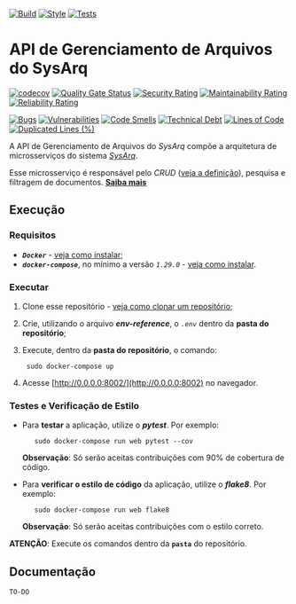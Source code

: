 [![Build](https://github.com/fga-eps-mds/2021.1-PC-GO1-Archives/workflows/Compilação/badge.svg)](https://github.com/fga-eps-mds/2021.1-PC-GO1-Archives/actions/workflows/build.yml)
[![Style](https://github.com/fga-eps-mds/2021.1-PC-GO1-Archives/workflows/Estilo/badge.svg)](https://github.com/fga-eps-mds/2021.1-PC-GO1-Archives/actions/workflows/style.yml)
[![Tests](https://github.com/fga-eps-mds/2021.1-PC-GO1-Archives/workflows/Testes/badge.svg)](https://github.com/fga-eps-mds/2021.1-PC-GO1-Archives/actions/workflows/test.yml)

# API de Gerenciamento de Arquivos do SysArq

[![codecov](https://codecov.io/gh/fga-eps-mds/2021.1-PC-GO1-Archives/branch/main/graph/badge.svg?token=CY2SSE56VM)](https://codecov.io/gh/fga-eps-mds/2021.1-PC-GO1-Archives)
[![Quality Gate Status](https://sonarcloud.io/api/project_badges/measure?project=fga-eps-mds_2021.1-PC-GO1-Archives&metric=alert_status)](https://sonarcloud.io/dashboard?id=fga-eps-mds_2021.1-PC-GO1-Archives)
[![Security Rating](https://sonarcloud.io/api/project_badges/measure?project=fga-eps-mds_2021.1-PC-GO1-Archives&metric=security_rating)](https://sonarcloud.io/dashboard?id=fga-eps-mds_2021.1-PC-GO1-Archives)
[![Maintainability Rating](https://sonarcloud.io/api/project_badges/measure?project=fga-eps-mds_2021.1-PC-GO1-Archives&metric=sqale_rating)](https://sonarcloud.io/dashboard?id=fga-eps-mds_2021.1-PC-GO1-Archives)
[![Reliability Rating](https://sonarcloud.io/api/project_badges/measure?project=fga-eps-mds_2021.1-PC-GO1-Archives&metric=reliability_rating)](https://sonarcloud.io/dashboard?id=fga-eps-mds_2021.1-PC-GO1-Archives)

[![Bugs](https://sonarcloud.io/api/project_badges/measure?project=fga-eps-mds_2021.1-PC-GO1-Archives&metric=bugs)](https://sonarcloud.io/dashboard?id=fga-eps-mds_2021.1-PC-GO1-Archives)
[![Vulnerabilities](https://sonarcloud.io/api/project_badges/measure?project=fga-eps-mds_2021.1-PC-GO1-Archives&metric=vulnerabilities)](https://sonarcloud.io/dashboard?id=fga-eps-mds_2021.1-PC-GO1-Archives)
[![Code Smells](https://sonarcloud.io/api/project_badges/measure?project=fga-eps-mds_2021.1-PC-GO1-Archives&metric=code_smells)](https://sonarcloud.io/dashboard?id=fga-eps-mds_2021.1-PC-GO1-Archives)
[![Technical Debt](https://sonarcloud.io/api/project_badges/measure?project=fga-eps-mds_2021.1-PC-GO1-Archives&metric=sqale_index)](https://sonarcloud.io/dashboard?id=fga-eps-mds_2021.1-PC-GO1-Archives)
[![Lines of Code](https://sonarcloud.io/api/project_badges/measure?project=fga-eps-mds_2021.1-PC-GO1-Archives&metric=ncloc)](https://sonarcloud.io/dashboard?id=fga-eps-mds_2021.1-PC-GO1-Archives)
[![Duplicated Lines (%)](https://sonarcloud.io/api/project_badges/measure?project=fga-eps-mds_2021.1-PC-GO1-Archives&metric=duplicated_lines_density)](https://sonarcloud.io/dashboard?id=fga-eps-mds_2021.1-PC-GO1-Archives)

A API de Gerenciamento de Arquivos do *SysArq* compõe a arquitetura de microsserviços do sistema *[SysArq](https://fga-eps-mds.github.io/2021.1-PC-GO1/)*.

Esse microsserviço é responsável pelo *CRUD* ([veja a definição](https://developer.mozilla.org/pt-BR/docs/Glossary/CRUD)), pesquisa e filtragem de documentos. **[Saiba mais](https://fga-eps-mds.github.io/2021.1-PC-GO1/documentation/)**

## Execução

### Requisitos
 - ***`Docker`*** - [veja como instalar](https://docs.docker.com/engine/install/);
 - ***`docker-compose`***, no mínimo a versão *`1.29.0`* - [veja como instalar](https://docs.docker.com/compose/install/).

### Executar

1. Clone esse repositório - [veja como clonar um repositório](https://docs.github.com/pt/github/creating-cloning-and-archiving-repositories/cloning-a-repository-from-github/cloning-a-repository);

2. Crie, utilizando o arquivo ***env-reference***, o *`.env`* dentro da **pasta do repositório**;

3. Execute, dentro da **pasta do repositório**, o comando:
   ```
    sudo docker-compose up
   ```

4. Acesse [http://0.0.0.0:8002/](http://0.0.0.0:8002) no navegador. 

### Testes e Verificação de Estilo

-  Para **testar** a aplicação, utilize o ***pytest***. Por exemplo:
   ```
      sudo docker-compose run web pytest --cov
   ```
   **Observação**: Só serão aceitas contribuições com 90% de cobertura de código.

- Para **verificar o estilo de código** da aplicação, utilize o ***flake8***. Por exemplo:
   ```
      sudo docker-compose run web flake8
   ```
   **Observação**: Só serão aceitas contribuições com o estilo correto.

**ATENÇÃO**: Execute os comandos dentro da **`pasta`** do repositório.

## Documentação

`TO-DO`
